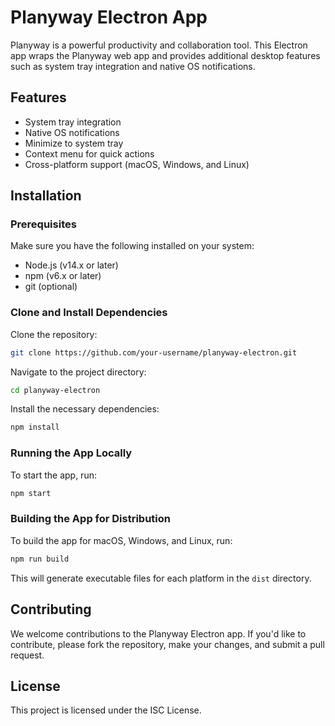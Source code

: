 # Planyway Electron App

Planyway is a powerful productivity and collaboration tool. This Electron app wraps the Planyway web app and provides additional desktop features such as system tray integration and native OS notifications.

## Features

- System tray integration
- Native OS notifications
- Minimize to system tray
- Context menu for quick actions
- Cross-platform support (macOS, Windows, and Linux)

## Installation

### Prerequisites

Make sure you have the following installed on your system:

- Node.js (v14.x or later)
- npm (v6.x or later)
- git (optional)

### Clone and Install Dependencies

Clone the repository:

```bash
git clone https://github.com/your-username/planyway-electron.git
```

Navigate to the project directory:

```bash
cd planyway-electron
```

Install the necessary dependencies:

```bash
npm install
```

### Running the App Locally

To start the app, run:

```bash
npm start
```

### Building the App for Distribution

To build the app for macOS, Windows, and Linux, run:

```bash
npm run build
```

This will generate executable files for each platform in the `dist` directory.

## Contributing

We welcome contributions to the Planyway Electron app. If you'd like to contribute, please fork the repository, make your changes, and submit a pull request.

## License

This project is licensed under the ISC License.
